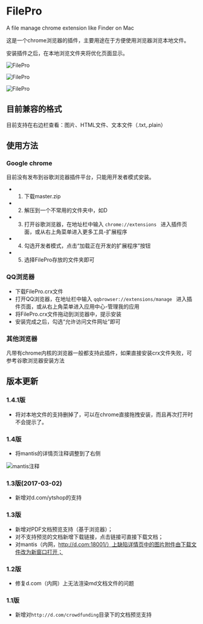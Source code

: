 # FilePro

A file manage chrome extension like Finder on Mac

这是一个chrome浏览器的插件，主要用途在于方便使用浏览器浏览本地文件。

安装插件之后，在本地浏览文件夹将优化页面显示。

![FilePro](https://dn-shimo-image.qbox.me/Xu1mX5HlDigvO9d7.png)

![FilePro](https://dn-shimo-image.qbox.me/ClnqxH1tlwsLgII0.png)

![FilePro](https://dn-shimo-image.qbox.me/jCPNZX4ppXgNYtxJ.gif)

## 目前兼容的格式

目前支持在右边栏查看：图片、HTML文件、文本文件（.txt,.plain）

## 使用方法

### Google chrome

目前没有发布到谷歌浏览器插件平台，只能用开发者模式安装。

- 1. 下载master.zip
- 2. 解压到一个不常用的文件夹中，如D
- 3. 打开谷歌浏览器，在地址栏中输入 ` chrome://extensions  ` 进入插件页面，或从右上角菜单进入更多工具-扩展程序
- 4. 勾选开发者模式，点击“加载正在开发的扩展程序”按钮
- 5. 选择FilePro存放的文件夹即可

### QQ浏览器

- 下载FilePro.crx文件
- 打开QQ浏览器，在地址栏中输入 ` qqbrowser://extensions/manage  ` 进入插件页面，或从右上角菜单进入应用中心-管理我的应用
- 将FilePro.crx文件拖动到浏览器中，提示安装
- 安装完成之后，勾选“允许访问文件网址”即可

### 其他浏览器

凡带有chrome内核的浏览器一般都支持此插件，如果直接安装crx文件失败，可参考谷歌浏览器安装方法


## 版本更新

### 1.4.1版

- 将对本地文件的支持删掉了，可以在chrome直接拖拽安装，而且再次打开时不会提示了。

### 1.4版

- 将mantis的详情页注释调整到了右侧

![mantis注释](https://dn-shimo-image.qbox.me/V9DsLdgxEIIwbhCv/image.png)

### 1.3版(2017-03-02)

- 新增对d.com/ytshop的支持

### 1.3版

- 新增对PDF文档预览支持（基于浏览器）；
- 对不支持预览的文档新增下载链接，点击链接可直接下载文档；
- 对mantis（内网，http://d.com:18001/）上缺陷详情页中的图片附件由下载文件改为新窗口打开；



### 1.2版

- 修复d.com（内网）上无法渲染md文档文件的问题


### 1.1版

- 新增对` http://d.com/crowdfunding `目录下的文档预览支持

